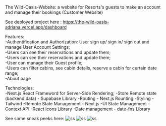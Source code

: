 The Wild-Oasis-Website: a website for Resorts's guests to make an account and manage their bookings (Customer Website) <br/>


See deployed project here : https://the-wild-oasis-adriana.vercel.app/dashboard

Features:<br/>
-Authentification and Authorization: User sign up/ sign in/ sign out and manage User Account Settings;<br/>
-Users can see their reservations and update them;<br/>
-Users can see their reservations and update them;<br/>
-User can manage their Guest profile;<br/>
-Users can filter cabins, see cabin details, reserve a cabin for certain date range;<br/>
-About page <br/>

Technologies:<br/>
-Next.js React Frameword for Server-Side Rendering;
-Store Remote state (backend data) - Supabase Library
-Routing - Next.js Rounting
-Styling - Tailwind
-Remote State Management - Next.js
-UI State Management - Context API
-React Icons Library
-Date management - date-fns Library

See some sneak peeks here:
![ss]()
![ss]()
![ss]()
